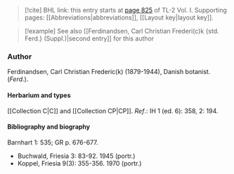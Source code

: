 > [!cite] BHL link: this entry starts at [page 825](https://www.biodiversitylibrary.org/item/103414#page/873/mode/1up) of TL-2 Vol. I.
> Supporting pages: [[Abbreviations|abbreviations]], [[Layout key|layout key]].

> [!example] See also [[Ferdinandsen, Carl Christian Frederi(c)k {std. Ferd.} (Suppl.)|second entry]] for this author

### Author

Ferdinandsen, Carl Christian Frederic(k) (1879-1944), Danish botanist. (*Ferd.*).

#### Herbarium and types

[[Collection C|C]] and [[Collection CP|CP]].
*Ref*.: IH 1 (ed. 6): 358, 2: 194.

#### Bibliography and biography

Barnhart 1: 535; GR p. 676-677.
- Buchwald, Friesia 3: 83-92. 1945 (portr.)
- Koppel, Friesia 9(3): 355-356. 1970 (portr.)

